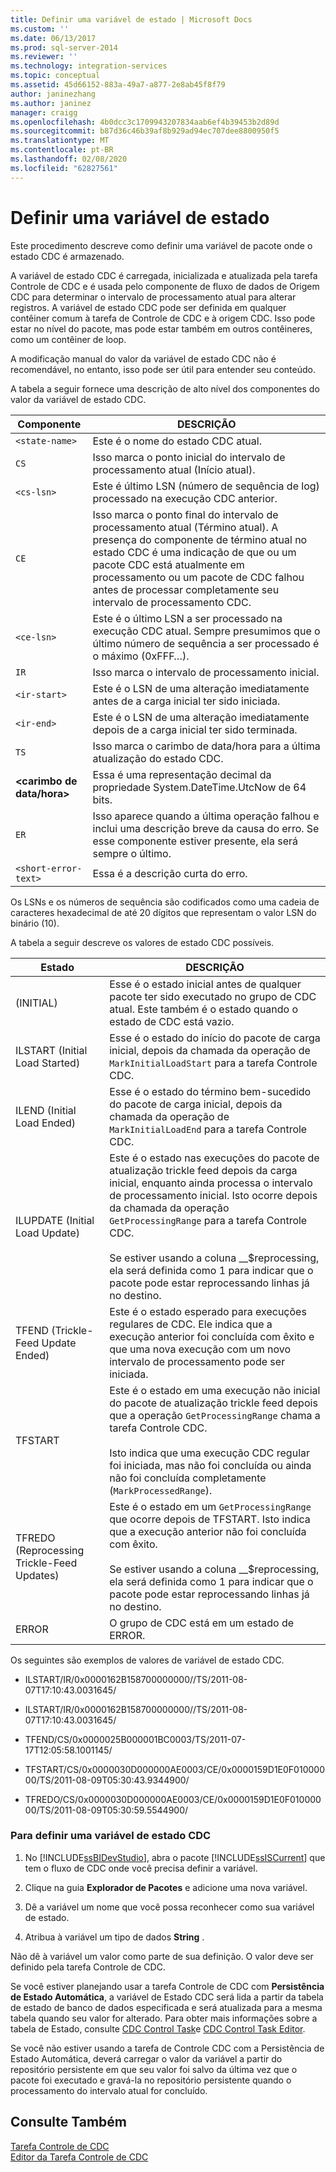 ```yaml
---
title: Definir uma variável de estado | Microsoft Docs
ms.custom: ''
ms.date: 06/13/2017
ms.prod: sql-server-2014
ms.reviewer: ''
ms.technology: integration-services
ms.topic: conceptual
ms.assetid: 45d66152-883a-49a7-a877-2e8ab45f8f79
author: janinezhang
ms.author: janinez
manager: craigg
ms.openlocfilehash: 4b0dcc3c1709943207834aab6ef4b39453b2d89d
ms.sourcegitcommit: b87d36c46b39af8b929ad94ec707dee8800950f5
ms.translationtype: MT
ms.contentlocale: pt-BR
ms.lasthandoff: 02/08/2020
ms.locfileid: "62827561"
---
```

# <a name="define-a-state-variable"></a>Definir uma variável de estado
  Este procedimento descreve como definir uma variável de pacote onde o estado CDC é armazenado.  
  
 A variável de estado CDC é carregada, inicializada e atualizada pela tarefa Controle de CDC e é usada pelo componente de fluxo de dados de Origem CDC para determinar o intervalo de processamento atual para alterar registros. A variável de estado CDC pode ser definida em qualquer contêiner comum à tarefa de Controle de CDC e à origem CDC. Isso pode estar no nível do pacote, mas pode estar também em outros contêineres, como um contêiner de loop.  
  
 A modificação manual do valor da variável de estado CDC não é recomendável, no entanto, isso pode ser útil para entender seu conteúdo.  
  
 A tabela a seguir fornece uma descrição de alto nível dos componentes do valor da variável de estado CDC.  
  
|Componente|DESCRIÇÃO|  
|---------------|-----------------|  
|`<state-name>`|Este é o nome do estado CDC atual.|  
|`CS`|Isso marca o ponto inicial do intervalo de processamento atual (Início atual).|  
|`<cs-lsn>`|Este é último LSN (número de sequência de log) processado na execução CDC anterior.|  
|`CE`|Isso marca o ponto final do intervalo de processamento atual (Término atual). A presença do componente de término atual no estado CDC é uma indicação de que ou um pacote CDC está atualmente em processamento ou um pacote de CDC falhou antes de processar completamente seu intervalo de processamento CDC.|  
|`<ce-lsn>`|Este é o último LSN a ser processado na execução CDC atual. Sempre presumimos que o último número de sequência a ser processado é o máximo (0xFFF…).|  
|`IR`|Isso marca o intervalo de processamento inicial.|  
|`<ir-start>`|Este é o LSN de uma alteração imediatamente antes de a carga inicial ter sido iniciada.|  
|`<ir-end>`|Este é o LSN de uma alteração imediatamente depois de a carga inicial ter sido terminada.|  
|`TS`|Isso marca o carimbo de data/hora para a última atualização do estado CDC.|  
|**\<carimbo de data/hora>**|Essa é uma representação decimal da propriedade System.DateTime.UtcNow de 64 bits.|  
|`ER`|Isso aparece quando a última operação falhou e inclui uma descrição breve da causa do erro. Se esse componente estiver presente, ela será sempre o último.|  
|`<short-error-text>`|Essa é a descrição curta do erro.|  
  
 Os LSNs e os números de sequência são codificados como uma cadeia de caracteres hexadecimal de até 20 dígitos que representam o valor LSN do binário (10).  
  
 A tabela a seguir descreve os valores de estado CDC possíveis.  
  
|Estado|DESCRIÇÃO|  
|-----------|-----------------|  
|(INITIAL)|Esse é o estado inicial antes de qualquer pacote ter sido executado no grupo de CDC atual. Este também é o estado quando o estado de CDC está vazio.|  
|ILSTART (Initial Load Started)|Esse é o estado do início do pacote de carga inicial, depois da chamada da operação de `MarkInitialLoadStart` para a tarefa Controle CDC.|  
|ILEND (Initial Load Ended)|Esse é o estado do término bem-sucedido do pacote de carga inicial, depois da chamada da operação de `MarkInitialLoadEnd` para a tarefa Controle CDC.|  
|ILUPDATE (Initial Load Update)|Este é o estado nas execuções do pacote de atualização trickle feed depois da carga inicial, enquanto ainda processa o intervalo de processamento inicial. Isto ocorre depois da chamada da operação `GetProcessingRange` para a tarefa Controle CDC.<br /><br /> Se estiver usando a coluna __$reprocessing, ela será definida como 1 para indicar que o pacote pode estar reprocessando linhas já no destino.|  
|TFEND (Trickle-Feed Update Ended)|Este é o estado esperado para execuções regulares de CDC. Ele indica que a execução anterior foi concluída com êxito e que uma nova execução com um novo intervalo de processamento pode ser iniciada.|  
|TFSTART|Este é o estado em uma execução não inicial do pacote de atualização trickle feed depois que a operação `GetProcessingRange` chama a tarefa Controle CDC.<br /><br /> Isto indica que uma execução CDC regular foi iniciada, mas não foi concluída ou ainda não foi concluída completamente (`MarkProcessedRange`).|  
|TFREDO (Reprocessing Trickle-Feed Updates)|Este é o estado em um `GetProcessingRange` que ocorre depois de TFSTART. Isto indica que a execução anterior não foi concluída com êxito.<br /><br /> Se estiver usando a coluna __$reprocessing, ela será definida como 1 para indicar que o pacote pode estar reprocessando linhas já no destino.|  
|ERROR|O grupo de CDC está em um estado de ERROR.|  
  
 Os seguintes são exemplos de valores de variável de estado CDC.  
  
-   ILSTART/IR/0x0000162B158700000000//TS/2011-08-07T17:10:43.0031645/  
  
-   ILSTART/IR/0x0000162B158700000000//TS/2011-08-07T17:10:43.0031645/  
  
-   TFEND/CS/0x0000025B000001BC0003/TS/2011-07-17T12:05:58.1001145/  
  
-   TFSTART/CS/0x0000030D000000AE0003/CE/0x0000159D1E0F01000000/TS/2011-08-09T05:30:43.9344900/  
  
-   TFREDO/CS/0x0000030D000000AE0003/CE/0x0000159D1E0F01000000/TS/2011-08-09T05:30:59.5544900/  
  
### <a name="to-define-a-cdc-state-variable"></a>Para definir uma variável de estado CDC  
  
1.  No [!INCLUDE[ssBIDevStudio](../../includes/ssbidevstudio-md.md)], abra o pacote [!INCLUDE[ssISCurrent](../../includes/ssiscurrent-md.md)] que tem o fluxo de CDC onde você precisa definir a variável.  
  
2.  Clique na guia **Explorador de Pacotes** e adicione uma nova variável.  
  
3.  Dê a variável um nome que você possa reconhecer como sua variável de estado.  
  
4.  Atribua à variável um tipo de dados **String** .  
  
 Não dê à variável um valor como parte de sua definição. O valor deve ser definido pela tarefa Controle de CDC.  
  
 Se você estiver planejando usar a tarefa Controle de CDC com **Persistência de Estado Automática**, a variável de Estado CDC será lida a partir da tabela de estado de banco de dados especificada e será atualizada para a mesma tabela quando seu valor for alterado. Para obter mais informações sobre a tabela de Estado, consulte [CDC Control Task](../control-flow/cdc-control-task.md)e [CDC Control Task Editor](../cdc-control-task-editor.md).  
  
 Se você não estiver usando a tarefa de Controle CDC com a Persistência de Estado Automática, deverá carregar o valor da variável a partir do repositório persistente em que seu valor foi salvo da última vez que o pacote foi executado e gravá-la no repositório persistente quando o processamento do intervalo atual for concluído.  
  
## <a name="see-also"></a>Consulte Também  
 [Tarefa Controle de CDC](../control-flow/cdc-control-task.md)   
 [Editor da Tarefa Controle de CDC](../cdc-control-task-editor.md)  
  
  
